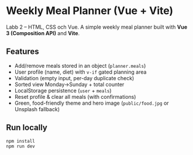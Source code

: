 # Weekly Meal Planner (Vue + Vite)

Labb 2 – HTML, CSS och Vue. A simple weekly meal planner built with **Vue 3 (Composition API)** and **Vite**.

## Features
- Add/remove meals stored in an object (`planner.meals`)
- User profile (name, diet) with `v-if` gated planning area
- Validation (empty input, per-day duplicate check)
- Sorted view Monday→Sunday + total counter
- LocalStorage persistence (`user` + `meals`)
- Reset profile & clear all meals (with confirmations)
- Green, food-friendly theme and hero image (`public/food.jpg` or Unsplash fallback)

## Run locally
```bash
npm install
npm run dev
